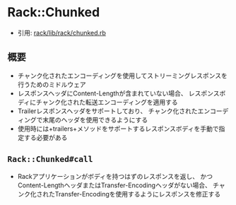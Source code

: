 # Rack::Chunked
- 引用: [rack/lib/rack/chunked.rb](https://github.com/rack/rack/blob/master/lib/rack/chunked.rb)

## 概要
- チャンク化されたエンコーディングを使用してストリーミングレスポンスを行うためのミドルウェア
- レスポンスヘッダにContent-Lengthが含まれていない場合、
  レスポンスボディにチャンク化された転送エンコーディングを適用する
- Trailerレスポンスヘッダをサポートしており、
  チャンク化されたエンコーディングで末尾のヘッダを使用できるようにする
- 使用時には+trailers+メソッドをサポートするレスポンスボディを手動で指定する必要がある

## `Rack::Chunked#call`
- Rackアプリケーションがボディを持つはずのレスポンスを返し、
  かつContent-LengthヘッダまたはTransfer-Encodingヘッダがない場合、
  チャンク化されたTransfer-Encodingを使用するようにレスポンスを修正する
